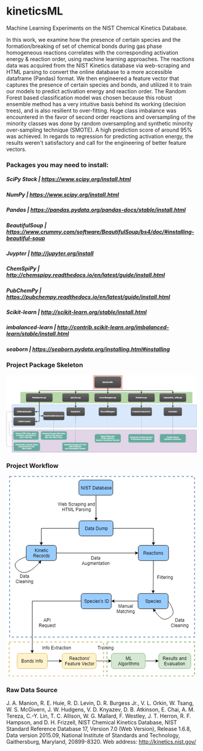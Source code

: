 # kineticsML
Machine Learning Experiments on the NIST Chemical Kinetics Database.

In this work, we examine how the presence of certain species and the formation/breaking of set of chemical bonds during gas phase homogeneous reactions correlates with the corresponding activation energy \& reaction order, using machine learning approaches. The reactions data was acquired from the NIST Kinetics database via web-scraping and HTML parsing to convert the online database to a more accessible dataframe (Pandas) format. We then engineered a feature vector that captures the presence of certain species and bonds, and utilized it to train our models to predict activation energy and reaction order. The Random Forest based classification model was chosen because this robust ensemble method has a very intuitive basis behind its working (decision trees), and is also resilient to over-fitting. Huge class imbalance was encountered in the favor of second order reactions and oversampling of the minority classes was done by random oversampling and synthetic minority over-sampling technique (SMOTE). A high prediction score of around 95\% was achieved. In regards to regression for predicting activation energy, the results weren't satisfactory and call for the engineering of better feature vectors.

### Packages you may need to install:
##### SciPy Stack | https://www.scipy.org/install.html
##### NumPy | https://www.scipy.org/install.html
##### Pandas | https://pandas.pydata.org/pandas-docs/stable/install.html
##### BeautifulSoup | https://www.crummy.com/software/BeautifulSoup/bs4/doc/#installing-beautiful-soup
##### Juypter | http://jupyter.org/install
##### ChemSpiPy | http://chemspipy.readthedocs.io/en/latest/guide/install.html
##### PubChemPy | https://pubchempy.readthedocs.io/en/latest/guide/install.html
##### Scikit-learn | http://scikit-learn.org/stable/install.html
##### imbalanced-learn | http://contrib.scikit-learn.org/imbalanced-learn/stable/install.html
##### seaborn | https://seaborn.pydata.org/installing.html#installing

### Project Package Skeleton
![alt text](Report/PackageSkeleton.png)

### Project Workflow
![alt text](Report/FlowChart.png)

### Raw Data Source
J. A. Manion, R. E. Huie, R. D. Levin, D. R. Burgess Jr., V. L. Orkin, W. Tsang, W. S. McGivern, J. W. Hudgens, V. D. Knyazev, D. B. Atkinson, E. Chai, A. M. Tereza, C.-Y. Lin, T. C. Allison, W. G. Mallard, F. Westley, J. T. Herron, R. F. Hampson, and D. H. Frizzell, NIST Chemical Kinetics Database, NIST Standard Reference Database 17, Version 7.0 (Web Version), Release 1.6.8, Data version 2015.09, National Institute of Standards and Technology, Gaithersburg, Maryland, 20899-8320.  Web address:  http://kinetics.nist.gov/
